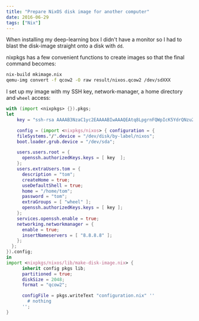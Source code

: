 ```yaml
---
title: "Prepare NixOS disk image for another computer"
date: 2016-06-29
tags: ["Nix"]
---
```


When installing my deep-learning box I didn't have a monitor so I had to blast the disk-image straight onto a disk with `dd`.

<!--more-->

nixpkgs has a few convenient functions to create images so that the final command becomes:

```bash
nix-build mkimage.nix
qemu-img convert -f qcow2 -O raw result/nixos.qcow2 /dev/sdXXX
```


I set up my image with my SSH key, network-manager, a home directory and `wheel` access:

```nix
with (import <nixpkgs> {}).pkgs;
let
    key = "ssh-rsa AAAAB3NzaC1yc2EAAAABIwAAAQEAtq8LpgrnFQWpIcK5YdrQNzu22sPrbkHKD83g8v/s7Nu3Omb7h5TLBOZ6DYPSorGMKGjDFqo0witXRagWq95HaA9epFXmhJlO3NTxyTAzIZSzql+oJkqszNpmYY09L00EIplE/YKXPlY2a+sGx3CdJxbglGfTcqf0J2DW4wO2ikZSOXRiLEbztyDwc+TNwYJ3WtzTFWhG/9hbbHGZtpwQl6X5l5d2Mhl2tlKJ/zQYWV1CVXLSyKhkb4cQPkL05enguCQgijuI/WsUE6pqdl4ypziXGjlHAfH+zO06s6EDMQYr50xgYRuCBicF86GF8/fOuDJS5CJ8/FWr16fiWLa2Aw== tom@leto";

    config = (import <nixpkgs/nixos> { configuration = {
    fileSystems."/".device = "/dev/disk/by-label/nixos";
    boot.loader.grub.device = "/dev/sda";

    users.users.root = {
      openssh.authorizedKeys.keys = [ key  ];
    };
    users.extraUsers.tom = {
      description = "tom";
      createHome = true;
      useDefaultShell = true;
      home = "/home/tom";
      password = "tom";
      extraGroups = [ "wheel" ];
      openssh.authorizedKeys.keys = [ key ];
    };
    services.openssh.enable = true;
    networking.networkmanager = {
      enable = true;
      insertNameservers = [ "8.8.8.8" ];
    };
  };
}).config;
in
import <nixpkgs/nixos/lib/make-disk-image.nix> {
      inherit config pkgs lib;
      partitioned = true;
      diskSize = 2048;
      format = "qcow2";

      configFile = pkgs.writeText "configuration.nix" ''
        # nothing
      '';
}
```
